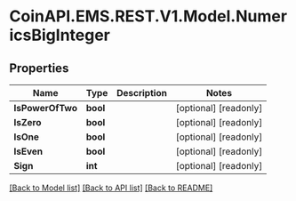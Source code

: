 
# CoinAPI.EMS.REST.V1.Model.NumericsBigInteger

## Properties

Name | Type | Description | Notes
------------ | ------------- | ------------- | -------------
**IsPowerOfTwo** | **bool** |  | [optional] [readonly] 
**IsZero** | **bool** |  | [optional] [readonly] 
**IsOne** | **bool** |  | [optional] [readonly] 
**IsEven** | **bool** |  | [optional] [readonly] 
**Sign** | **int** |  | [optional] [readonly] 

[[Back to Model list]](../README.md#documentation-for-models)
[[Back to API list]](../README.md#documentation-for-api-endpoints)
[[Back to README]](../README.md)

